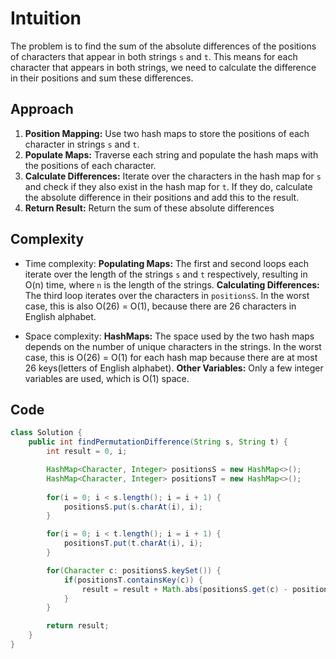 # Intuition

The problem is to find the sum of the absolute differences of the positions of characters that appear in both strings `s` and `t`. This means for each character that appears in both strings, we need to calculate the difference in their positions and sum these differences.

## Approach

1. **Position Mapping:** Use two hash maps to store the positions of each character in strings `s` and `t`.
2. **Populate Maps:** Traverse each string and populate the hash maps with the positions of each character.
3. **Calculate Differences:** Iterate over the characters in the hash map for `s` and check if they also exist in the hash map for `t`. If they do, calculate the absolute difference in their positions and add this to the result.
4. **Return Result:** Return the sum of these absolute differences

## Complexity

- Time complexity:
**Populating Maps:** The first and second loops each iterate over the length of the strings `s` and `t` respectively, resulting in O(n) time, where `n` is the length of the strings.
**Calculating Differences:** The third loop iterates over the characters in `positionsS`. In the worst case, this is also O(26) = O(1), because there are 26 characters in English alphabet.

- Space complexity:
**HashMaps:** The space used by the two hash maps depends on the number of unique characters in the strings. In the worst case, this is O(26) = O(1) for each hash map because there are at most 26 keys(letters of English alphabet).
**Other Variables:** Only a few integer variables are used, which is O(1) space.

## Code

```Java
class Solution {
    public int findPermutationDifference(String s, String t) {
        int result = 0, i;

        HashMap<Character, Integer> positionsS = new HashMap<>();
        HashMap<Character, Integer> positionsT = new HashMap<>();
    
        for(i = 0; i < s.length(); i = i + 1) {
            positionsS.put(s.charAt(i), i);
        }

        for(i = 0; i < t.length(); i = i + 1) {
            positionsT.put(t.charAt(i), i);
        }

        for(Character c: positionsS.keySet()) {
            if(positionsT.containsKey(c)) {
                result = result + Math.abs(positionsS.get(c) - positionsT.get(c));
            }
        }

        return result;
    }
}
```

